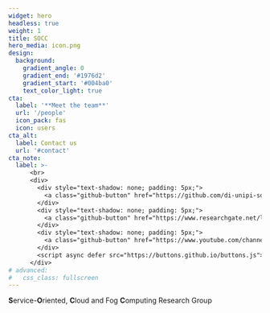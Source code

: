 ```yaml
---
widget: hero
headless: true
weight: 1
title: SOCC
hero_media: icon.png
design:
  background:
    gradient_angle: 0
    gradient_end: '#1976d2'
    gradient_start: '#004ba0'
    text_color_light: true
cta:
  label: '**Meet the team**'
  url: '/people'
  icon_pack: fas
  icon: users
cta_alt:
  label: Contact us
  url: '#contact'
cta_note:
  label: >-
      <br>
      <div>
        <div style="text-shadow: none; padding: 5px;">
          <a class="github-button" href="https://github.com/di-unipi-socc" data-size="large" data-show-count="true" aria-label="Follow @di-unipi-socc on GitHub">Follow @di-unipi-socc on GitHub</a>
        </div>
        <div style="text-shadow: none; padding: 5px;">
          <a class="github-button" href="https://www.researchgate.net/lab/Service-Oriented-Cloud-and-Fog-Computing-Research-Group-SOCC-Antonio-Brogi" data-size="large" data-icon="octicon-comment-discussion" aria-label="Follow SOCC on Research Gate">Follow SOCC on Research Gate</a>
        </div>
        <div style="text-shadow: none; padding: 5px;">
          <a class="github-button" href="https://www.youtube.com/channel/UC6Kzupom8lpBc7dO-wcXp_g" data-size="large" data-icon="octicon-eye" aria-label="Follow SOCC on YouTube">Follow SOCC on YouTube</a>
        </div>
        <script async defer src="https://buttons.github.io/buttons.js"></script>
      </div>
# advanced:
#   css_class: fullscreen
---
```


**S**ervice-**O**riented, **C**loud and Fog **C**omputing Research Group

<br>